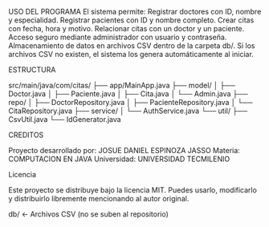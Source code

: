USO DEL PROGRAMA
El sistema permite:
Registrar doctores con ID, nombre y especialidad.
Registrar pacientes con ID y nombre completo.
Crear citas con fecha, hora y motivo.
Relacionar citas con un doctor y un paciente.
Acceso seguro mediante administrador con usuario y contraseña.
Almacenamiento de datos en archivos CSV dentro de la carpeta db/.
Si los archivos CSV no existen, el sistema los genera automáticamente al iniciar.

ESTRUCTURA

src/main/java/com/citas/
├── app/MainApp.java
├── model/
│   ├── Doctor.java
│   ├── Paciente.java
│   ├── Cita.java
│   └── Admin.java
├── repo/
│   ├── DoctorRepository.java
│   ├── PacienteRepository.java
│   └── CitaRepository.java
├── service/
│   └── AuthService.java
└── util/
    ├── CsvUtil.java
    └── IdGenerator.java


CREDITOS

Proyecto desarrollado por:
JOSUE DANIEL ESPINOZA JASSO
Materia: COMPUTACION EN JAVA
Universidad: UNIVERSIDAD TECMILENIO


Licencia

Este proyecto se distribuye bajo la licencia MIT.
Puedes usarlo, modificarlo y distribuirlo libremente mencionando al autor original.


db/  ← Archivos CSV (no se suben al repositorio)


